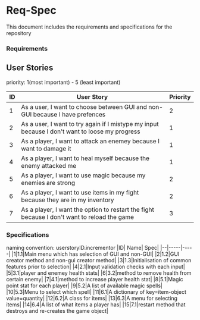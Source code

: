 # Req-Spec
This document includes the requirements and specifications for the repository

### Requirements

## User Stories

priority: 1(most important) - 5 (least important)

|ID|User Story| Priority|
|--|----------|---------|
|1 |As a user, I want to choose between GUI and non-GUI because I have prefences|2 |
|2 |As a user, I want to try again if I mistype my input because I don't want to loose my progress|1 |
|3 |As a player, I want to attack an enemey because I want to damage it|1 |
|4 |As a player, I want to heal myself because the enemy attacked me|1 |
|5 |As a player, I want to use magic because my enemies are strong|2 |
|6 |As a player, I want to use items in my fight because they are in my inventory|2 |
|7 |As a player, I want the option to restart the fight because I don't want to reload the game|3 |


### Specifications

naming convention: userstoryID.incrementor
|ID| Name| Spec|
|--|-----|-----|
|1|1.1|Main menu which has selection of GUI and non-GUI|
|2|1.2|GUI creator method and non-gui creator method|
|3|1.3|Initialisation of common features prior to selection|
|4|2.1|Input validation checks with each input|
|5|3.1|player and enemey health stats|
|6|3.2|method to remove health from certain enemy|
|7|4.1|method to increase player health stat|
|8|5.1|Magic point stat for each player|
|9|5.2|A list of available magic spells|
|10|5.3|Menu to select which spell|
|11|6.1|A dictionary of key=item-object value=quantity|
|12|6.2|A class for items|
|13|6.3|A menu for selecting items|
|14|6.4|A list of what items a player has|
|15|7.1|restart method that destroys and re-creates the game object|
